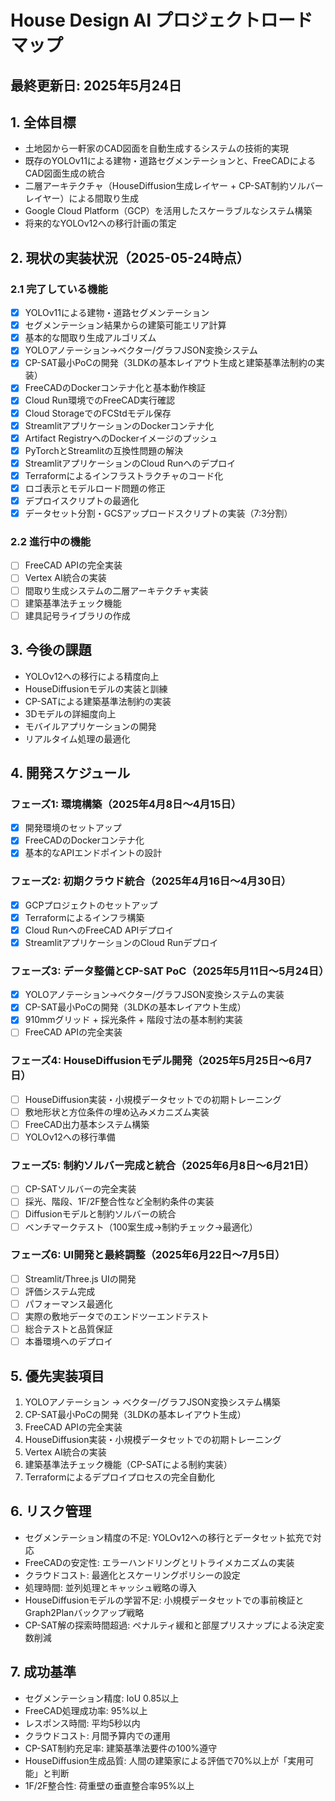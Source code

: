 # House Design AI プロジェクトロードマップ
## 最終更新日: 2025年5月24日

## 1. 全体目標
- 土地図から一軒家のCAD図面を自動生成するシステムの技術的実現
- 既存のYOLOv11による建物・道路セグメンテーションと、FreeCADによるCAD図面生成の統合
- 二層アーキテクチャ（HouseDiffusion生成レイヤー + CP-SAT制約ソルバーレイヤー）による間取り生成
- Google Cloud Platform（GCP）を活用したスケーラブルなシステム構築
- 将来的なYOLOv12への移行計画の策定

## 2. 現状の実装状況（2025-05-24時点）
### 2.1 完了している機能
- [x] YOLOv11による建物・道路セグメンテーション
- [x] セグメンテーション結果からの建築可能エリア計算
- [x] 基本的な間取り生成アルゴリズム
- [x] YOLOアノテーション→ベクター/グラフJSON変換システム
- [x] CP-SAT最小PoCの開発（3LDKの基本レイアウト生成と建築基準法制約の実装）
- [x] FreeCADのDockerコンテナ化と基本動作検証
- [x] Cloud Run環境でのFreeCAD実行確認
- [x] Cloud StorageでのFCStdモデル保存
- [x] StreamlitアプリケーションのDockerコンテナ化
- [x] Artifact RegistryへのDockerイメージのプッシュ
- [x] PyTorchとStreamlitの互換性問題の解決
- [x] StreamlitアプリケーションのCloud Runへのデプロイ
- [x] Terraformによるインフラストラクチャのコード化
- [x] ロゴ表示とモデルロード問題の修正
- [x] デプロイスクリプトの最適化
- [x] データセット分割・GCSアップロードスクリプトの実装（7:3分割）

### 2.2 進行中の機能
- [ ] FreeCAD APIの完全実装
- [ ] Vertex AI統合の実装
- [ ] 間取り生成システムの二層アーキテクチャ実装
- [ ] 建築基準法チェック機能
- [ ] 建具記号ライブラリの作成

## 3. 今後の課題
- YOLOv12への移行による精度向上
- HouseDiffusionモデルの実装と訓練
- CP-SATによる建築基準法制約の実装
- 3Dモデルの詳細度向上
- モバイルアプリケーションの開発
- リアルタイム処理の最適化

## 4. 開発スケジュール
### フェーズ1: 環境構築（2025年4月8日〜4月15日）
- [x] 開発環境のセットアップ
- [x] FreeCADのDockerコンテナ化
- [x] 基本的なAPIエンドポイントの設計

### フェーズ2: 初期クラウド統合（2025年4月16日〜4月30日）
- [x] GCPプロジェクトのセットアップ
- [x] Terraformによるインフラ構築
- [x] Cloud RunへのFreeCAD APIデプロイ
- [x] StreamlitアプリケーションのCloud Runデプロイ

### フェーズ3: データ整備とCP-SAT PoC（2025年5月11日〜5月24日）
- [x] YOLOアノテーション→ベクター/グラフJSON変換システムの実装
- [x] CP-SAT最小PoCの開発（3LDKの基本レイアウト生成）
- [x] 910mmグリッド + 採光条件 + 階段寸法の基本制約実装
- [ ] FreeCAD APIの完全実装

### フェーズ4: HouseDiffusionモデル開発（2025年5月25日〜6月7日）
- [ ] HouseDiffusion実装・小規模データセットでの初期トレーニング
- [ ] 敷地形状と方位条件の埋め込みメカニズム実装
- [ ] FreeCAD出力基本システム構築
- [ ] YOLOv12への移行準備

### フェーズ5: 制約ソルバー完成と統合（2025年6月8日〜6月21日）
- [ ] CP-SATソルバーの完全実装
- [ ] 採光、階段、1F/2F整合性など全制約条件の実装
- [ ] Diffusionモデルと制約ソルバーの統合
- [ ] ベンチマークテスト（100案生成→制約チェック→最適化）

### フェーズ6: UI開発と最終調整（2025年6月22日〜7月5日）
- [ ] Streamlit/Three.js UIの開発
- [ ] 評価システム完成
- [ ] パフォーマンス最適化
- [ ] 実際の敷地データでのエンドツーエンドテスト
- [ ] 総合テストと品質保証
- [ ] 本番環境へのデプロイ

## 5. 優先実装項目
1. YOLOアノテーション → ベクター/グラフJSON変換システム構築
2. CP-SAT最小PoCの開発（3LDKの基本レイアウト生成）
3. FreeCAD APIの完全実装
4. HouseDiffusion実装・小規模データセットでの初期トレーニング
5. Vertex AI統合の実装
6. 建築基準法チェック機能（CP-SATによる制約実装）
7. Terraformによるデプロイプロセスの完全自動化

## 6. リスク管理
- セグメンテーション精度の不足: YOLOv12への移行とデータセット拡充で対応
- FreeCADの安定性: エラーハンドリングとリトライメカニズムの実装
- クラウドコスト: 最適化とスケーリングポリシーの設定
- 処理時間: 並列処理とキャッシュ戦略の導入
- HouseDiffusionモデルの学習不足: 小規模データセットでの事前検証とGraph2Planバックアップ戦略
- CP-SAT解の探索時間超過: ペナルティ緩和と部屋プリスナップによる決定変数削減

## 7. 成功基準
- セグメンテーション精度: IoU 0.85以上
- FreeCAD処理成功率: 95%以上
- レスポンス時間: 平均5秒以内
- クラウドコスト: 月間予算内での運用
- CP-SAT制約充足率: 建築基準法要件の100%遵守
- HouseDiffusion生成品質: 人間の建築家による評価で70%以上が「実用可能」と判断
- 1F/2F整合性: 荷重壁の垂直整合率95%以上
